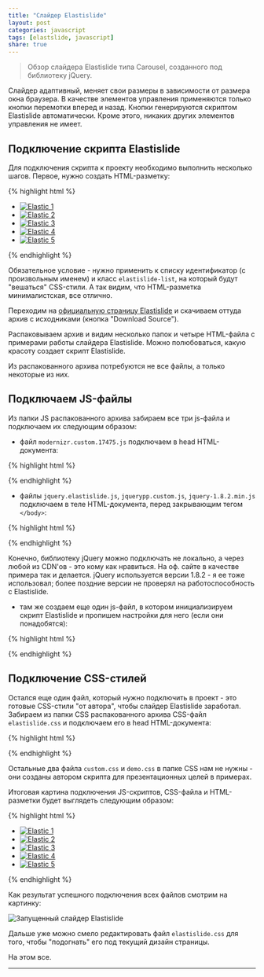 ```yaml
---
title: "Слайдер Elastislide"
layout: post
categories: javascript
tags: [elastslide, javascript]
share: true
---
```


> Обзор слайдера Elastislide типа Carousel, созданного под библиотеку jQuery.

Слайдер адаптивный, меняет свои размеры в зависимости от размера окна браузера. В качестве элементов управления применяются только кнопки перемотки вперед и назад. Кнопки генерируются скриптом Elastislide автоматически. Кроме этого, никаких других элементов управления не имеет.

## Подключение скрипта Elastislide

Для подключения скрипта к проекту необходимо выполнить несколько шагов. Первое, нужно создать HTML-разметку:

{% highlight html %}
<ul id="elastic" class="elastislide-list">
  <li><a href="#"><img src="http://placehold.it/200x100" alt="Elastic 1"></a></li>
  <li><a href="#"><img src="http://placehold.it/200x100" alt="Elastic 2"></a></li>
  <li><a href="#"><img src="http://placehold.it/200x100" alt="Elastic 3"></a></li>
  <li><a href="#"><img src="http://placehold.it/200x100" alt="Elastic 4"></a></li>
  <li><a href="#"><img src="http://placehold.it/200x100" alt="Elastic 5"></a></li>
</ul>
{% endhighlight %}

Обязательное условие - нужно применить к списку идентификатор (с произвольным именем) и класс `elastislide-list`, на который будут "вешаться" CSS-стили. А так видим, что HTML-разметка минималистская, все отлично.

Переходим на [официальную страницу Elastislide][1] и скачиваем оттуда архив с исходниками (кнопка "Download Source").

Распаковываем архив и видим несколько папок и четыре HTML-файла с примерами работы слайдера Elastislide. Можно полюбоваться, какую красоту создает скрипт Elastislide.

Из распакованного архива потребуются не все файлы, а только некоторые из них.

## Подключаем JS-файлы

Из папки JS распакованного архива забираем все три js-файла и подключаем их следующим образом:

* файл `modernizr.custom.17475.js` подключаем в head HTML-документа:

{% highlight html %}
<script src="js/modernizr.custom.17475.js"></script>
{% endhighlight %}

* файлы `jquery.elastislide.js`, `jquerypp.custom.js`, `jquery-1.8.2.min.js` подключаем в теле HTML-документа, перед закрывающим тегом `</body>`:

{% highlight html %}
<script type="text/javascript" src="js/jquery-1.8.2.min.js"></script>
<script type="text/javascript" src="js/jquerypp.custom.js"></script>
<script type="text/javascript" src="js/jquery.elastislide.js"></script>
{% endhighlight %}

Конечно, библиотеку jQuery можно подключать не локально, а через любой из CDN'ов - это кому как нравиться. На оф. сайте в качестве примера так и делается. jQuery используется версии 1.8.2 - я ее тоже использовал; более поздние версии не проверял на работоспособность с Elastislide.

* там же создаем еще один js-файл, в котором инициализируем скрипт Elastislide и пропишем настройки для него (если они понадобятся):

{% highlight html %}
<script type="text/javascript">
  $('#elastic').elastislide();
</script>
{% endhighlight %}

## Подключение CSS-стилей

Остался еще один файл, который нужно подключить в проект - это готовые CSS-стили "от автора", чтобы слайдер Elastislide заработал. Забираем из папки CSS распакованного архива CSS-файл `elastislide.css` и подключаем его в head HTML-документа:

{% highlight html %}
<link rel="stylesheet" type="text/css" href="css/elastislide.css" />
{% endhighlight %}

Остальные два файла `custom.css` и `demo.css` в папке CSS нам не нужны - они созданы автором скрипта для презентационных целей в примерах.

Итоговая картина подключения JS-скриптов, CSS-файла и HTML-разметки будет выглядеть следующим образом:

{% highlight html %}
<head>
  <meta charset="utf-8">
  <title>Elastislide</title>
  <link rel="stylesheet" type="text/css" href="css/elastislide.css">
  <script src="js/modernizr.js"></script>
</head>

<body>

  <ul id="elastic" class="elastislide-list">
    <li><a href="#"><img src="http://placehold.it/200x100" alt="Elastic 1"></a></li>
    <li><a href="#"><img src="http://placehold.it/200x100" alt="Elastic 2"></a></li>
    <li><a href="#"><img src="http://placehold.it/200x100" alt="Elastic 3"></a></li>
    <li><a href="#"><img src="http://placehold.it/200x100" alt="Elastic 4"></a></li>
    <li><a href="#"><img src="http://placehold.it/200x100" alt="Elastic 5"></a></li>
  </ul>

  <script type="text/javascript" src="js/jquery-1.8.2.min.js"></script>
  <script type="text/javascript" src="js/jquerypp.js"></script>
  <script type="text/javascript" src="js/jquery.elastislide.js"></script>

  <!-- Кастомный скрипт для Elastislide -->
  <script type="text/javascript">
    $('#elastic').elastislide();
  </script>

</body>
{% endhighlight %}

Как результат успешного подключения всех файлов смотрим на картинку:

![Запущенный слайдер Elastislide]({{site.url}}/images/uploads/2014/06/elastislide_ready-slider.jpg)

Дальше уже можно смело редактировать файл `elastislide.css` для того, чтобы "подогнать" его под текущий дизайн страницы.

На этом все.

---

 [1]: http://tympanus.net/codrops/2011/09/12/elastislide-responsive-carousel/ "Elastslide"
